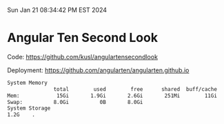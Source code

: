 Sun Jan 21 08:34:42 PM EST 2024

# Angular Ten Second Look

Code: https://github.com/kusl/angulartensecondlook

Deployment: https://github.com/angularten/angularten.github.io

```bash
System Memory
               total        used        free      shared  buff/cache   available
Mem:            15Gi       1.9Gi       2.6Gi       251Mi        11Gi        13Gi
Swap:          8.0Gi          0B       8.0Gi
System Storage
1.2G	.
